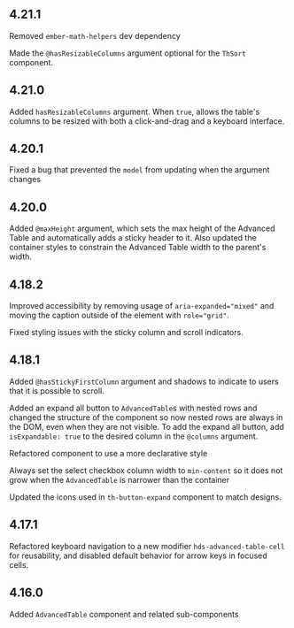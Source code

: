 ## 4.21.1

Removed `ember-math-helpers` dev dependency

Made the `@hasResizableColumns` argument optional for the `ThSort` component.

## 4.21.0

Added `hasResizableColumns` argument. When `true`, allows the table's columns to be resized with both a click-and-drag and a keyboard interface.

## 4.20.1

Fixed a bug that prevented the `model` from updating when the argument changes

## 4.20.0

Added `@maxHeight` argument, which sets the max height of the Advanced Table and automatically adds a sticky header to it. Also updated the container styles to constrain the Advanced Table width to the parent's width.

## 4.18.2

Improved accessibility by removing usage of `aria-expanded="mixed"` and moving the caption outside of the element with `role="grid"`.

Fixed styling issues with the sticky column and scroll indicators.

## 4.18.1

Added `@hasStickyFirstColumn` argument and shadows to indicate to users that it is possible to scroll.

Added an expand all button to `AdvancedTable`s with nested rows and changed the structure of the component so now nested rows are always in the DOM, even when they are not visible. To add the expand all button, add `isExpandable: true` to the desired column in the `@columns` argument.

Refactored component to use a more declarative style

Always set the select checkbox column width to `min-content` so it does not grow when the `AdvancedTable` is narrower than the container

Updated the icons used in `th-button-expand` component to match designs.

## 4.17.1

Refactored keyboard navigation to a new modifier `hds-advanced-table-cell` for reusability, and disabled default behavior for arrow keys in focused cells.

## 4.16.0

Added `AdvancedTable` component and related sub-components

